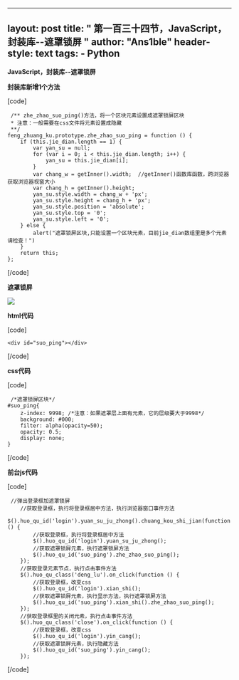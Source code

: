 
---
layout: post
title: " 第一百三十四节，JavaScript，封装库--遮罩锁屏 "
author: "Ans1ble"
header-style: text
tags:
      - Python
---


**JavaScript，封装库--遮罩锁屏**

**封装库新增1个方法**

[code]

     /** zhe_zhao_suo_ping()方法，将一个区块元素设置成遮罩锁屏区块
     * 注意：一般需要在css文件将元素设置成隐藏
     **/
    feng_zhuang_ku.prototype.zhe_zhao_suo_ping = function () {
        if (this.jie_dian.length == 1) {
            var yan_su = null;
            for (var i = 0; i < this.jie_dian.length; i++) {
                yan_su = this.jie_dian[i];
            }
            var chang_w = getInner().width;  //getInner()函数库函数，跨浏览器获取浏览器视窗大小
            var chang_h = getInner().height;
            yan_su.style.width = chang_w + 'px';
            yan_su.style.height = chang_h + 'px';
            yan_su.style.position = 'absolute';
            yan_su.style.top = '0';
            yan_su.style.left = '0';
        } else {
            alert("遮罩锁屏区块,只能设置一个区块元素，目前jie_dian数组里是多个元素请检查！")
        }
        return this;
    };
[/code]



**遮罩锁屏**

**![](https://images2015.cnblogs.com/blog/955761/201701/955761-20170115001620744-988774354.png)**





**html代码**



[code]

    <div id="suo_ping"></div>
[/code]





**css代码**

[code]

     /*遮罩锁屏区块*/
    #suo_ping{
        z-index: 9998; /*注意：如果遮罩层上面有元素，它的层级要大于9998*/
        background: #000;
        filter: alpha(opacity=50);
        opacity: 0.5;
        display: none;
    }
[/code]





**前台js代码**

[code]

     //弹出登录框加遮罩锁屏
        //获取登录框，执行将登录框居中方法，执行浏览器窗口事件方法
        $().huo_qu_id('login').yuan_su_ju_zhong().chuang_kou_shi_jian(function () {
            //获取登录框，执行将登录框居中方法
            $().huo_qu_id('login').yuan_su_ju_zhong();
            //获取遮罩锁屏元素，执行遮罩锁屏方法
            $().huo_qu_id('suo_ping').zhe_zhao_suo_ping();
        });
        //获取登录元素节点，执行点击事件方法
        $().huo_qu_class('deng_lu').on_click(function () {
            //获取登录框，改变css
            $().huo_qu_id('login').xian_shi();
            //获取遮罩锁屏元素，执行显示方法，执行遮罩锁屏方法
            $().huo_qu_id('suo_ping').xian_shi().zhe_zhao_suo_ping();
        });
        //获取登录框里的关闭元素，执行点击事件方法
        $().huo_qu_class('close').on_click(function () {
            //获取登录框，改变css
            $().huo_qu_id('login').yin_cang();
            //获取遮罩锁屏元素，执行隐藏方法
            $().huo_qu_id('suo_ping').yin_cang();
        });
[/code]



